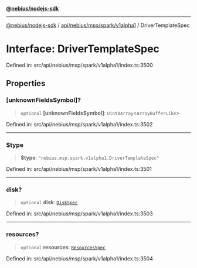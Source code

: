 [**@nebius/nodejs-sdk**](../../../../../../README.md)

---

[@nebius/nodejs-sdk](../../../../../../README.md) / [api/nebius/msp/spark/v1alpha1](../README.md) / DriverTemplateSpec

# Interface: DriverTemplateSpec

Defined in: src/api/nebius/msp/spark/v1alpha1/index.ts:3500

## Properties

### \[unknownFieldsSymbol\]?

> `optional` **\[unknownFieldsSymbol\]**: `Uint8Array`\<`ArrayBufferLike`\>

Defined in: src/api/nebius/msp/spark/v1alpha1/index.ts:3502

---

### $type

> **$type**: `"nebius.msp.spark.v1alpha1.DriverTemplateSpec"`

Defined in: src/api/nebius/msp/spark/v1alpha1/index.ts:3501

---

### disk?

> `optional` **disk**: [`DiskSpec`](../../../v1alpha1/resource/interfaces/DiskSpec.md)

Defined in: src/api/nebius/msp/spark/v1alpha1/index.ts:3503

---

### resources?

> `optional` **resources**: [`ResourcesSpec`](../../../v1alpha1/resource/interfaces/ResourcesSpec.md)

Defined in: src/api/nebius/msp/spark/v1alpha1/index.ts:3504

